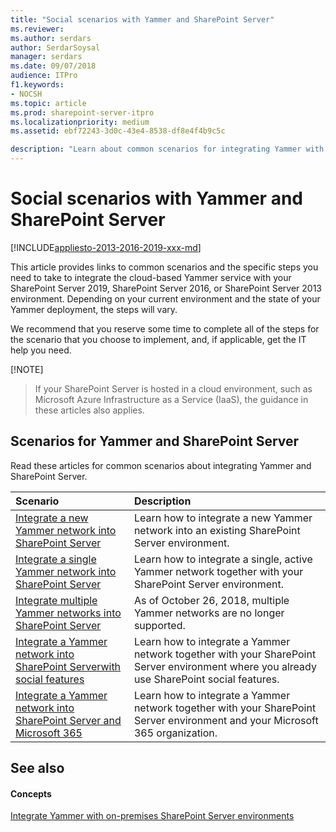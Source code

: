 ```yaml
---
title: "Social scenarios with Yammer and SharePoint Server"
ms.reviewer: 
ms.author: serdars
author: SerdarSoysal
manager: serdars
ms.date: 09/07/2018
audience: ITPro
f1.keywords:
- NOCSH
ms.topic: article
ms.prod: sharepoint-server-itpro
ms.localizationpriority: medium
ms.assetid: ebf72243-3d0c-43e4-8538-df8e4f4b9c5c

description: "Learn about common scenarios for integrating Yammer with SharePoint Server."
---
```


# Social scenarios with Yammer and SharePoint Server

[!INCLUDE[appliesto-2013-2016-2019-xxx-md](../includes/appliesto-2013-2016-2019-xxx-md.md)]
  
This article provides links to common scenarios and the specific steps you need to take to integrate the cloud-based Yammer service with your SharePoint Server 2019, SharePoint Server 2016, or SharePoint Server 2013 environment. Depending on your current environment and the state of your Yammer deployment, the steps will vary.
  
We recommend that you reserve some time to complete all of the steps for the scenario that you choose to implement, and, if applicable, get the IT help you need. 
  
 [!NOTE]
> If your SharePoint Server is hosted in a cloud environment, such as Microsoft Azure Infrastructure as a Service (IaaS), the guidance in these articles also applies. 
  
## Scenarios for Yammer and SharePoint Server

Read these articles for common scenarios about integrating Yammer and SharePoint Server.
  
|**Scenario**|**Description**|
|:-----|:-----|
|[Integrate a new Yammer network into SharePoint Server](integrate-a-new-yammer-network-into-sharepoint-server.md) <br/> |Learn how to integrate a new Yammer network into an existing SharePoint Server  environment.  <br/> |
|[Integrate a single Yammer network into SharePoint Server](integrate-a-single-yammer-network-into-sharepoint-server.md) <br/> |Learn how to integrate a single, active Yammer network together with your SharePoint Server  environment.  <br/> |
|[Integrate multiple Yammer networks into SharePoint Server](integrate-multiple-yammer-networks-into-sharepoint-server.md) <br/> |As of October 26, 2018, multiple Yammer networks are no longer supported.    <br/> |
|[Integrate a Yammer network into SharePoint Serverwith social features](integrate-a-yammer-network-into-sharepoint-server-with-social-features.md) <br/> |Learn how to integrate a Yammer network together with your SharePoint Server environment where you already use SharePoint social features.  <br/> |
|[Integrate a Yammer network into SharePoint Server and Microsoft 365](integrate-a-yammer-network-into-sharepoint-server-and-office-365.md) <br/> |Learn how to integrate a Yammer network together with your SharePoint Server environment and your Microsoft 365 organization.  <br/> |
   
## See also

#### Concepts

[Integrate Yammer with on-premises SharePoint Server environments](integrate-yammer-with-on-premises-sharepoint-server-environments.md)

